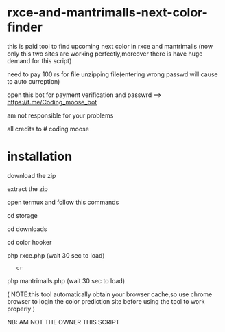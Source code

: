 # rxce-and-mantrimalls-next-color-finder
this is paid tool to find upcoming next color in rxce and mantrimalls (now only this two sites are working perfectly,moreover there is have huge demand for this script)

need to pay 100 rs for file unzipping file(entering wrong passwd will cause to auto curreption)

open this bot  for payment verification and passwrd  ==> https://t.me/Coding_moose_bot  

am not responsible for your problems

all credits to # coding moose

# installation 

download the zip

extract the zip

open termux and follow this commands

cd storage

cd downloads

cd color hooker

php rxce.php (wait 30 sec to load)

       or
       
php mantrimalls.php (wait 30 sec to load)


( NOTE:this tool automatically obtain your browser cache,so use chrome browser to login the color prediction site before using the tool to  work properly )












NB: AM NOT THE OWNER THIS SCRIPT
